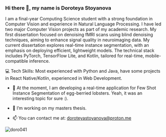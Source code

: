### Hi there 👋, my name is Doroteya Stoyanova


I am a final-year Computing Science student with a strong foundation in Computer Vision and experience in Natural Language Processing. I have led two major Computer Vision projects as part of my academic research. My first dissertation focused on denoising fMRI scans using blind denoising techniques, aiming to enhance signal quality in neuroimaging data. My current dissertation explores real-time instance segmentation, with an emphasis on deploying efficient, lightweight models. The technical stack includes PyTorch, TensorFlow Lite, and Kotlin, tailored for real-time, mobile-compatible inference.

💻 Tech Skills: Most experienced with Python and Java, have some projects in React Native/Kotlin, experienced in Web Development.


- 🔭 At the moment, I am developing a real-time application for Few Shot Instance Segmentation of egg-berried lobsters. Yeah, it was an interesting topic for sure :).

- 🌱 I’m working on my masters thesis.

- 📫 You can contact me at: doroteyastoyanova@proton.me

<p><img align="center" src="https://github-readme-stats.vercel.app/api/top-langs?username=doro041&show_icons=true&locale=en&layout=compact" alt="doro041" /></p>

 






